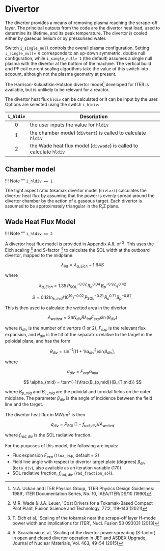 # Divertor

The divertor provides a means of removing plasma reaching the scrape-off layer. 
The principal outputs from the code are the divertor heat load, used to 
determine its lifetime, and its peak temperature. The divertor is cooled either 
by gaseous helium or by pressurised water.

Switch `i_single_null` controls the overall plasma configuration. Setting `i_single_null= 0` 
corresponds to an up-down symmetric, double null configuration, while 
`i_single_null= 1` (the default) assumes a single null plasma with the divertor at the 
bottom of the machine. The vertical build and PF coil current scaling 
algorithms take the value of this switch into account, although not the plasma 
geometry at present.

The Harrison-Kukushkin-Hotston divertor model[^1] developed for ITER is available, but is unlikely to be relevant for a reactor.

The divertor heat flux `hldiv` can be calculated or it can be input by the user. Options are selected using the switch `i_hldiv`:

| `i_hldiv` | Description |
| :-: | - |
| 0 | the user inputs the value for `hldiv` |
| 1 | the chamber model (`divtart`) is called to calculate `hldiv` |
| 2 | the Wade heat flux model (`divwade`) is called to calculate `hldiv` |

## Chamber model

!!! Note ""
    `i_hldiv == 1`

The tight aspect ratio tokamak divertor model (`divtart`) calculates the divertor heat flux by 
assuming that the power is evenly spread around the divertor chamber by the action of a gaseous 
target. Each divertor is assumed to be approximately triangular in the R,Z plane.

## Wade Heat Flux Model

!!! Note ""
    `i_hldiv == 2`

A divertor heat flux model is provided in Appendix A.II. of [^2].  This uses the Eich scaling 
[^3] and S-factor [^4] to calculate the SOL width at the outboard divertor, mapped to the midplane:

$$
\lambda_{int} = \lambda_{q,Eich} + 1.64S
$$

where

$$
\lambda_{q,Eich} = 1.35 \, P_{\mathrm{SOL}}^{-0.02} \, R_{o}^{0.04} \, B_{p}^{-0.92} \, \epsilon^{0.42}
$$

$$
S = 0.12(n_{e,mid}/10^{19})^{-0.02} \, P_{\mathrm{SOL}}^{-0.21} \, R_{o}^{0.71} \, B_{p}^{-0.82}.
$$

This is then used to calculate the wetted area in the divertor

$$
A_{wetted} = 2\pi N_{div} R \lambda_{int} F_{exp} \sin(\theta_{div})
$$

where $N_{div}$ is the number of divertors (1 or 2), $F_{exp}$ is the relevant flux expansion, and 
$\theta_{div}$ is the tilt of the separatrix relative to the target in the poloidal plane, and has the form

$$
\theta_{div} = \sin^{-1} [(1+1/\alpha_{div}^{2})\sin\beta_{div}],
$$

where

$$
\alpha_{div} = F_{exp}\alpha_{mid}
$$

$$
\alpha_{mid} = \tan^{-1}\frac{B_{p,mid}}{B_{T,mid}}
$$

where $B_{p,mid}$ and $B_{T,mid}$ are the poloidal and toroidal fields on the outer midplane. The 
parameter $\beta_{div}$ is the angle of incidence between the field line and the target.

The divertor heat flux in $\mathrm{MW}/\mathrm{m^{2}}$ is then 

$$
q_{div} = P_{\mathrm{SOL}}(1-f_{rad,div})/A_{wetted}
$$

where $f_{rad,div}$ is the SOL radiative fraction.

For the purposes of this model, the following are inputs:

- Flux expansion $F_{exp}$  (`flux_exp`, default = 2)  
- Field line angle with respect to divertor target plate (degrees) $\beta_{div}$ (`beta_div`), also 
  available as an iteration variable (170)  
- SOL radiative fraction, $f_{rad,div}$ (`rad_fraction_sol`).

[^1]: N.A. Uckan and ITER Physics Group, 'ITER Physics Design Guidelines: 1989',
ITER Documentation Series, No. 10, IAEA/ITER/DS/10 (1990)

[^2]: M.R. Wade & J.A. Leuer, 'Cost Drivers for a Tokamak-Based Compact Pilot Plant, Fusion Science and Technology, 77:2, 119-143 (2021)

[^3]: T. Eich et al, 'Scaling of the tokamak near the scrape-off layer H-mode power width and implications for ITER', Nucl. Fusion 53 093031 (2013)

[^4]: A. Scarabosio et al, 'Scaling of the divertor power spreading (S-factor) in open and closed divertor operation in JET and ASDEX Upgrade, Journal of Nuclear Materials, Vol. 463, 49-54 (2015)
